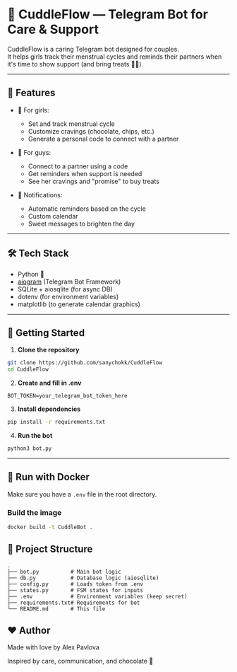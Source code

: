 # 🤗 CuddleFlow — Telegram Bot for Care & Support

CuddleFlow is a caring Telegram bot designed for couples.  
It helps girls track their menstrual cycles and reminds their partners when it's time to show support (and bring treats 💖🍫).

---

## 🌟 Features

- 👩 For girls:
  - Set and track menstrual cycle
  - Customize cravings (chocolate, chips, etc.)
  - Generate a personal code to connect with a partner

- 👨 For guys:
  - Connect to a partner using a code
  - Get reminders when support is needed
  - See her cravings and "promise" to buy treats

- 🔁 Notifications:
  - Automatic reminders based on the cycle
  - Custom calendar
  - Sweet messages to brighten the day

---

## 🛠️ Tech Stack

- Python 🐍
- [aiogram](https://docs.aiogram.dev) (Telegram Bot Framework)
- SQLite + aiosqlite (for async DB)
- dotenv (for environment variables)
- matplotlib (to generate calendar graphics)

---

## 🚀 Getting Started

1. **Clone the repository**

```bash
git clone https://github.com/sanychokk/CuddleFlow
cd CuddleFlow
```
2. **Create and fill in .env**
```dotenv
BOT_TOKEN=your_telegram_bot_token_here
```
3. **Install dependencies**
```bash
pip install -r requirements.txt
```
4. **Run the bot**
```bash
python3 bot.py
```
---

## 🐳 Run with Docker

Make sure you have a `.env` file in the root directory.

### Build the image

```bash
docker build -t CuddleBot .
```

## 📂 Project Structure
```
.
├── bot.py          # Main bot logic
├── db.py           # Database logic (aiosqlite)
├── config.py       # Loads token from .env
├── states.py       # FSM states for inputs
├── .env            # Environment variables (keep secret)
├── requirements.txt# Requirements for bot
└── README.md       # This file
```
## ❤️ Author
Made with love by Alex Pavlova

Inspired by care, communication, and chocolate 🍫
